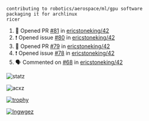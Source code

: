 ```
contributing to robotics/aerospace/ml/gpu software
packaging it for archlinux
ricer
```

<!--START_SECTION:activity-->
1. 💪 Opened PR [#81](https://github.com/ericstoneking/42/pull/81) in [ericstoneking/42](https://github.com/ericstoneking/42)
2. ❗️ Opened issue [#80](https://github.com/ericstoneking/42/issues/80) in [ericstoneking/42](https://github.com/ericstoneking/42)
3. 💪 Opened PR [#79](https://github.com/ericstoneking/42/pull/79) in [ericstoneking/42](https://github.com/ericstoneking/42)
4. ❗️ Opened issue [#78](https://github.com/ericstoneking/42/issues/78) in [ericstoneking/42](https://github.com/ericstoneking/42)
5. 🗣 Commented on [#68](https://github.com/ericstoneking/42/issues/68) in [ericstoneking/42](https://github.com/ericstoneking/42)
<!--END_SECTION:activity-->


![statz](https://github-readme-stats.vercel.app/api?username=acxz&include_all_commits=true&show_icons=true)

<p><img align="center" src="https://github-readme-streak-stats.herokuapp.com/?user=acxz&" alt="acxz" /></p>

[![trophy](https://github-profile-trophy.vercel.app/?username=acxz)](https://github.com/ryo-ma/github-profile-trophy)

[![lngwgez](https://github-readme-stats.vercel.app/api/top-langs/?username=acxz&layout=compact)](https://github.com/acxz/github-readme-stats)
